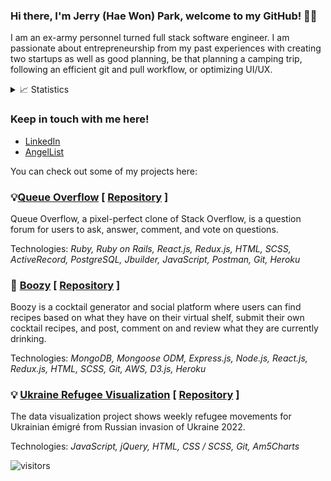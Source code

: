 ### Hi there, I'm Jerry (Hae Won) Park, welcome to my GitHub! 👩‍💻
I am an ex-army personnel turned full stack software engineer. I am passionate about entrepreneurship from my past experiences with creating two startups as well as good planning, be that planning a camping trip, following an efficient git and pull workflow, or optimizing UI/UX.

<details>
 <summary>📈 Statistics</summary>
<br />
<img alt="Jerry's GitHub Top Languages" src="https://github-readme-stats.vercel.app/api/top-langs/?username=haewon6640&theme=bear" />
<br />
<img alt="Pamm-j's GitHub Stats" src="https://github-readme-stats.vercel.app/api?username=haewon6640&show_icons=true&theme=bear" />
</details>

### Keep in touch with me here!
  * <a href="https://www.linkedin.com/in/hae-won-park-64820714a/">LinkedIn</a>
  * <a href="https://angel.co/u/jerry-park-4">AngelList</a>

You can check out some of my projects here: 
<h3>💡<a href="flow-over-stack-3000.herokuapp.com">Queue Overflow</a> [ <a href="https://github.com/haewon6640/Queue-Overflow/">Repository</a> ]</h3> 

Queue Overflow, a pixel-perfect clone of Stack Overflow, is a question forum for users to ask,  answer, comment, and vote on questions.

Technologies: *Ruby, Ruby on Rails, React.js, Redux.js, HTML, SCSS, ActiveRecord, PostgreSQL, Jbuilder, JavaScript, Postman, Git, Heroku*

<h3>🍹 <a href="https://boozy1.herokuapp.com/">Boozy</a> [ <a href="https://github.com/haewon6640/Boozy">Repository</a> ]</h3>

Boozy is a cocktail generator and social platform where users can find recipes based on what they have on their virtual shelf, submit their own cocktail recipes, and post, comment on and review what they are currently drinking.

Technologies: *MongoDB, Mongoose ODM, Express.js, Node.js, React.js, Redux.js, HTML, SCSS, Git, AWS, D3.js, Heroku*

<h3>💡 <a href="https://haewon6640.github.io/Ukraine-Refugee-Visualization/">Ukraine Refugee Visualization</a> [ <a href="https://github.com/haewon6640/Ukraine-Refugee-Visualization">Repository</a> ]</h3>

The data visualization project shows weekly refugee movements for Ukrainian émigré from Russian invasion of Ukraine 2022.

Technologies: *JavaScript, jQuery, HTML, CSS / SCSS, Git, Am5Charts*
<br />

![visitors](https://visitor-badge.glitch.me/badge?page_id=page.id)
<!--
**haewon6640/haewon6640** is a ✨ _special_ ✨ repository because its `README.md` (this file) appears on your GitHub profile.

Here are some ideas to get you started:

- 🔭 I’m currently working on ...
- 🌱 I’m currently learning ...
- 👯 I’m looking to collaborate on ...
- 🤔 I’m looking for help with ...
- 💬 Ask me about ...
- 📫 How to reach me: ...
- 😄 Pronouns: ...
- ⚡ Fun fact: ...
-->
